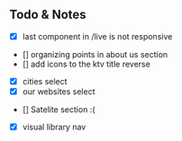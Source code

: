 ## Todo & Notes

- [x] last component in /live is not responsive
- [] organizing points in about us section
- [] add icons to the ktv title reverse
- [x] cities select
- [x] our websites select
- [] Satelite section :(
- [x] visual library nav
